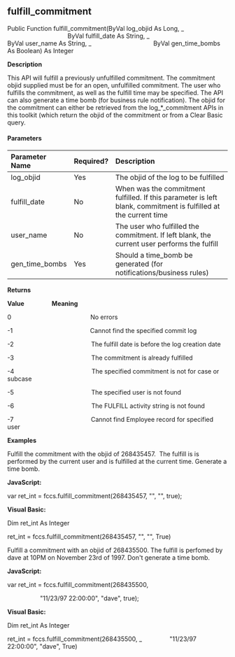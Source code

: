 fulfill_commitment
------------------

Public Function fulfill_commitment(ByVal log_objid As Long, _
                                   ByVal fulfill_date As String, _
                                   ByVal user_name As String, _
                                   ByVal gen_time_bombs As Boolean) As Integer

**Description**

This API will fulfill a previously unfulfilled commitment. The commitment objid supplied must be for an open, unfulfilled commitment. The user who fulfills the commitment, as well as the fulfill time may be specified. The API can also generate a time bomb (for business rule notification). The objid for the commitment can either be retrieved from the log_*_commitment APIs in this toolkit (which return the objid of the commitment or from a Clear Basic query.

#### Parameters

| Parameter Name | Required? | Description |
|:--- |:--- |:--- |
| log_objid | Yes | The objid of the log to be fulfilled |
| fulfill_date | No | When was the commitment fulfilled. If this parameter is left blank, commitment is fulfilled at the current time |
| user_name | No | The user who fulfilled the commitment. If left blank, the current user performs the fulfill |
| gen_time_bombs | Yes | Should a time_bomb be generated (for notifications/business rules) |

**Returns**

**Value**                **Meaning**

0                                              No errors

-1                                             Cannot find the specified commit log

-2                                             The fulfill date is before the log creation date

-3                                             The commitment is already fulfilled

-4                                             The specified commitment is not for case or subcase

-5                                             The specified user is not found

-6                                             The FULFILL activity string is not found

-7                                             Cannot find Employee record for specified user

**Examples**

 Fulfill the commitment with the objid of 268435457.  The fulfill is is performed by the current user and is fulfilled at the current time. Generate a time bomb.

**JavaScript:**

var ret_int = fccs.fulfill_commitment(268435457, "", "", true);

**Visual Basic:**

Dim ret_int As Integer

ret_int = fccs.fulfill_commitment(268435457, "", "", True)

 Fulfill a commitment with an objid of 268435500. The fulfill is perfomed by dave at 10PM on November 23rd of 1997. Don't generate a time bomb.

**JavaScript:**

var ret_int = fccs.fulfill_commitment(268435500,

                   "11/23/97 22:00:00", "dave", true);

**Visual Basic:**

Dim ret_int As Integer

ret_int = fccs.fulfill_commitment(268435500, _
               "11/23/97 22:00:00", "dave", True)